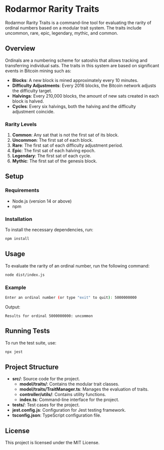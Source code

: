 # Rodarmor Rarity Traits

Rodarmor Rarity Traits is a command-line tool for evaluating the rarity of ordinal numbers based on a modular trait system. The traits include uncommon, rare, epic, legendary, mythic, and common.

## Overview

Ordinals are a numbering scheme for satoshis that allows tracking and transferring individual sats. The traits in this system are based on significant events in Bitcoin mining such as:

- **Blocks**: A new block is mined approximately every 10 minutes.
- **Difficulty Adjustments**: Every 2016 blocks, the Bitcoin network adjusts the difficulty target.
- **Halvings**: Every 210,000 blocks, the amount of new sats created in each block is halved.
- **Cycles**: Every six halvings, both the halving and the difficulty adjustment coincide.

### Rarity Levels

1. **Common**: Any sat that is not the first sat of its block.
2. **Uncommon**: The first sat of each block.
3. **Rare**: The first sat of each difficulty adjustment period.
4. **Epic**: The first sat of each halving epoch.
5. **Legendary**: The first sat of each cycle.
6. **Mythic**: The first sat of the genesis block.

## Setup

### Requirements

- Node.js (version 14 or above)
- npm

### Installation

To install the necessary dependencies, run:

```bash
npm install
```

## Usage

To evaluate the rarity of an ordinal number, run the following command:

```bash
node dist/index.js
```

### Example

```bash
Enter an ordinal number (or type "exit" to quit): 5000000000
```

Output:

```
Results for ordinal 5000000000: uncommon
```

## Running Tests

To run the test suite, use:

```bash
npx jest
```

## Project Structure

- **src/**: Source code for the project.
    - **model/traits/**: Contains the modular trait classes.
    - **model/traits/TraitManager.ts**: Manages the evaluation of traits.
    - **controller/utils/**: Contains utility functions.
    - **index.ts**: Command-line interface for the project.
- **tests/**: Test cases for the project.
- **jest.config.js**: Configuration for Jest testing framework.
- **tsconfig.json**: TypeScript configuration file.

## License

This project is licensed under the MIT License.
```